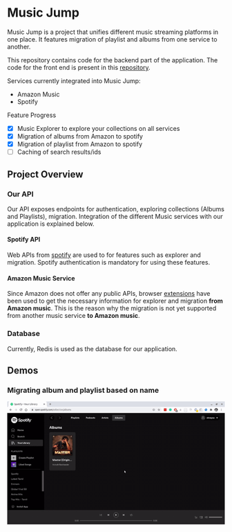 # Music Jump

Music Jump is a project that unifies different music streaming platforms in one place. It features migration of playlist and albums from one service to another. 

This repository contains code for the backend part of the application. The code for the front end is present in this [repository](https://github.com/shreyasseshadri/potential-invention/tree/master/webapp).

Services currently integrated into Music Jump:
- Amazon Music
- Spotify

Feature Progress
- [x] Music Explorer to explore your collections on all services
- [x] Migration of albums from Amazon to spotify
- [x] Migration of playlist from Amazon to spotify
- [ ] Caching of search results/ids
## Project Overview

### Our API

Our API exposes endpoints for authentication, exploring collections (Albums and Playlists), migration. Integration of the different Music services with our application is explained below.

#### Spotify API

Web APIs from [spotify](https://developer.spotify.com/documentation/web-api/reference/) are used to for features such as explorer and migration. Spotify authentication is mandatory for using these features.

#### Amazon Music Service

Since Amazon does not offer any public APIs, browser [extensions](https://github.com/shreyasseshadri/potential-invention/tree/master/extensions) have been used to get the necessary information for explorer and migration **from Amazon music**. This is the reason why the migration is not yet supported from another music service **to Amazon music**.

### Database

Currently, Redis is used as the database for our application.


## Demos

### Migrating album and playlist based on name

![Demo](demo/migrate.gif)